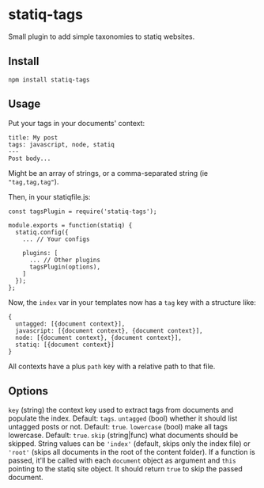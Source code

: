 statiq-tags
===========

Small plugin to add simple taxonomies to statiq websites.

## Install

    npm install statiq-tags

## Usage

Put your tags in your documents' context:

    title: My post
    tags: javascript, node, statiq
    ---
    Post body...

Might be an array of strings, or a comma-separated string (ie `"tag,tag,tag"`).

Then, in your statiqfile.js:

    const tagsPlugin = require('statiq-tags');
    
    module.exports = function(statiq) {
      statiq.config({
        ... // Your configs

        plugins: [
          ... // Other plugins
          tagsPlugin(options),
        ]
      });
    };

Now, the `index` var in your templates now has a `tag` key with a structure like:

    {
      untagged: [{document context}],
      javascript: [{document context}, {document context}],
      node: [{document context}, {document context}],
      statiq: [{document context}]
    }

All contexts have a plus `path` key with a relative path to that file.

## Options

`key` (string) the context key used to extract tags from documents and populate the index. Default: `tags`.
`untagged` (bool) whether it should list untagged posts or not. Default: `true`.
`lowercase` (bool) make all tags lowercase. Default: `true`.
`skip` (string|func) what documents should be skipped. String values can be `'index'` (default, skips only the index file) or `'root'` (skips all documents in the root of the content folder). If a function is passed, it'll be called with each `document` object as argument and `this` pointing to the statiq site object. It should return `true` to skip the passed document.
